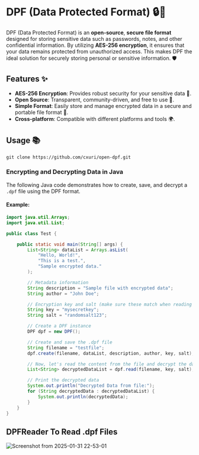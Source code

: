 # DPF (Data Protected Format) 🔒📁

DPF (Data Protected Format) is an **open-source**, **secure file format** designed for storing sensitive data such as passwords, notes, and other confidential information. By utilizing **AES-256 encryption**, it ensures that your data remains protected from unauthorized access. This makes DPF the ideal solution for securely storing personal or sensitive information. 🛡️

## Features ✨

- **AES-256 Encryption**: Provides robust security for your sensitive data 🔐.
- **Open Source**: Transparent, community-driven, and free to use 🔄.
- **Simple Format**: Easily store and manage encrypted data in a secure and portable file format 📂.
- **Cross-platform**: Compatible with different platforms and tools 🌍.

## Usage 📚
```
git clone https://github.com/cxuri/open-dpf.git
```

### Encrypting and Decrypting Data in Java

The following Java code demonstrates how to create, save, and decrypt a `.dpf` file using the DPF format. 

#### Example:

```java
import java.util.Arrays;
import java.util.List;

public class Test {

    public static void main(String[] args) {
        List<String> dataList = Arrays.asList(
            "Hello, World!",
            "This is a test.",
            "Sample encrypted data."
        );

        // Metadata information
        String description = "Sample file with encrypted data";
        String author = "John Doe";

        // Encryption key and salt (make sure these match when reading the file)
        String key = "mysecretkey";
        String salt = "randomsalt123";

        // Create a DPF instance
        DPF dpf = new DPF();

        // Create and save the .dpf file
        String filename = "testfile";
        dpf.create(filename, dataList, description, author, key, salt);

        // Now, let's read the content from the file and decrypt the data
        List<String> decryptedDataList = dpf.read(filename, key, salt);

        // Print the decrypted data
        System.out.println("Decrypted Data from file:");
        for (String decryptedData : decryptedDataList) {
            System.out.println(decryptedData);
        }
    }
}
```

## DPFReader To Read .dpf Files
![Screenshot from 2025-01-31 22-53-01](https://github.com/user-attachments/assets/507bc0bd-690a-484d-b262-22242a377feb)
